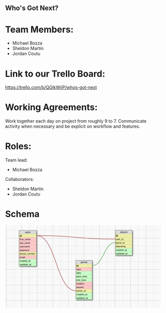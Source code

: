 ## Who's Got Next?

# Team Members: 

  - Michael Bozza
  - Sheldon Martin
  - Jordan Coutu
  
# Link to our Trello Board:

  https://trello.com/b/QGlkWiiP/whos-got-next

# Working Agreements:
  
  Work together each day on project from roughly 9 to 7.
  Communicate activity when necessary and be explicit on workflow and features.

# Roles:

Team lead:

  - Michael Bozza 
  
Collaborators:
  
  - Sheldon Martin
  - Jordan Coutu 
  
# Schema

  ![schema](/images/schema_design.png "schema")
